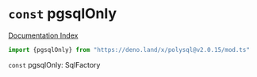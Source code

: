 # `const` pgsqlOnly

[Documentation Index](../README.md)

```ts
import {pgsqlOnly} from "https://deno.land/x/polysql@v2.0.15/mod.ts"
```

`const` pgsqlOnly: SqlFactory

